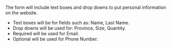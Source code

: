 The form will include text boxes and drop downs to put personal information on the website.

- Text boxes will be for fields such as: Name, Last Name.
- Drop downs will be used for: Province, Size, Quantity.
- Required will be used for Email.
- Optional will be used for Phone Number.
